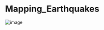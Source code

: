 # Mapping_Earthquakes

![image](https://user-images.githubusercontent.com/88845919/146452924-d8f8ec8c-be28-45ff-895f-c073824b0a08.png)
